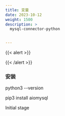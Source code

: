 ```yaml
---
title: 变量
date: 2023-10-12
weight: 1500
description: >
  mysql-connector-python


---
```


{{< alert >}}

{{< /alert >}}


### 安装

python3 --version


pip3 install aiomysql

Initial stage